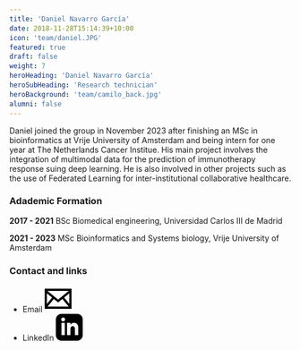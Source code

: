 ```yaml
---
title: 'Daniel Navarro García'
date: 2018-11-28T15:14:39+10:00
icon: 'team/daniel.JPG'
featured: true
draft: false
weight: 7
heroHeading: 'Daniel Navarro García'
heroSubHeading: 'Research technician'
heroBackground: 'team/camilo_back.jpg'
alumni: false
---
```


Daniel joined the group in November 2023 after finishing an MSc in bioinformatics at Vrije University of Amsterdam and being intern for one year at The Netherlands Cancer Institue. His main project involves the integration of multimodal data for the prediction of immunotherapy response suing deep learning. He is also involved in other projects such as the use of Federated Learning for inter-institutional collaborative healthcare. 

### Adademic Formation

**2017 - 2021** BSc Biomedical engineering, Universidad Carlos III de Madrid

**2021 - 2023** MSc Bioinformatics and Systems biology, Vrije University of Amsterdam


### Contact and links
- Email [![profile](/social/mail.svg)](mailto:danielnavarro@vhio.net)
- LinkedIn [![profile](/social/linkedin.svg)](http://linkedin.com/in/daniel-navarro-garc%C3%ADa)
